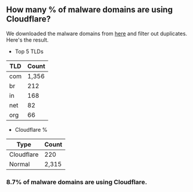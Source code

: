 ## How many % of malware domains are using Cloudflare?


We downloaded the malware domains from [here](https://urlhaus.abuse.ch) and filter out duplicates.
Here's the result.


[//]: # (start replacement)


- Top 5 TLDs

| TLD | Count |
| --- | --- |
| com | 1,356 |
| br | 212 |
| in | 168 |
| net | 82 |
| org | 66 |


- Cloudflare %

| Type | Count |
| --- | --- |
| Cloudflare | 220 |
| Normal | 2,315 |


### 8.7% of malware domains are using Cloudflare.